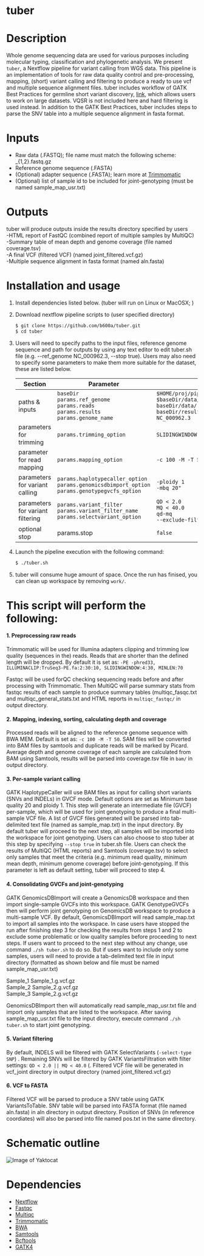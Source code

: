 # tuber
# Description
Whole genome sequencing data are used for various purposes including molecular typing, classification and phylogenetic analysis. We present `tuber`, a Nextflow pipeline for variant calling from WGS data. This pipeline is an implementation of tools for raw data quality control and pre-processing, mapping, (short) variant calling and filtering to produce a ready to use vcf and multiple sequence alignment files. tuber includes workflow of GATK Best Practices for germline short variant discovery, [link](https://gatk.broadinstitute.org/hc/en-us/articles/360035535932-Germline-short-variant-discovery-SNPs-Indels-), which allows users to work on large datasets. VQSR is not included here and hard filtering is used instead. In addition to the GATK Best Practices, tuber includes steps to parse the SNV table into a multiple sequence alignment in fasta format.

# Inputs
- Raw data (.FASTQ); file name must match the following scheme: _{1,2}.fastq.gz 
- Reference genome sequence (.FASTA)
- (Optional) adapter sequence (.FASTA); learn more at [Trimmomatic](http://www.usadellab.org/cms/?page=trimmomatic)
- (Optional) list of sample id to be included for joint-genotyping (must be named sample_map_usr.txt)

# Outputs 
tuber will produce outputs inside the results directory specified by users
<br>-HTML report of FastQC (combined report of multiple samples by MultiQC)
<br>-Summary table of mean depth and genome coverage (file named coverage.tsv)
<br>-A final VCF (filtered VCF) (named joint_filtered.vcf.gz)
<br>-Multiple sequence alignment in fasta format (named aln.fasta)

# Installation and usage
1. Install dependencies listed below. (tuber will run on Linux or MacOSX; )
2. Download nextflow pipeline scripts to (user specified directory)
     ```sh
     $ git clone https://github.com/b600a/tuber.git
     $ cd tuber
     ```
3. Users will need to specify paths to the input files, reference genome sequence and path for outputs by using any text editor to edit tuber.sh file (e.g. --ref_genome NC_000962.3, --stop true). Users may also need to specify some parameters to make them more suitable for the dataset, these are listed below. 

    Section | Parameter | Default 
    ------ | ------ | ------ 
    paths & inputs |`baseDir` <br>`params.ref_genome` <br>`params.reads` <br>`params.results` <br>`params.genome_name` |`$HOME/proj/pipeline` <br>`$baseDir/data/reference/ref.fasta` <br>`baseDir/data/reads/*_{1,2}.fastq.gz` <br>`baseDir/results` <br>`NC_000962.3` 
    parameters for trimming |`params.trimming_option`|`SLIDINGWINDOW:4:30 MINLEN:70`
    parameter for read mapping |`params.mapping_option` |`-c 100 -M -T 50`
    parameters for variant calling | `params.haplotypecaller_option` <br>`params.genomicsdbimport_option` <br>`params.genotypegvcfs_option` | `-ploidy 1` <br>`-mbq 20"` 
    parameters for variant filtering |`params.variant_filter` <br>`params.variant_filter_name`  <br>`params.selectvariant_option` | `QD < 2.0` <br> `MQ < 40.0` <br>`qd-mq`<br>`--exclude-filtered -select-type SNP` 
    optional stop | params.stop |`false` 

4. Launch the pipeline execution with the following command:
    ```sh
    $ ./tuber.sh
    ```
5. tuber will consume huge amount of space. Once the run has finised, you can clean up workspace by removing `work/`. 

# This script will perform the following:
#### 1. Preprocessing raw reads
Trimmomatic will be used for Illumina adapters clipping and trimming low quality (sequences in the) reads. Reads that are shorter than the defined length will be dropped. By default it is set as: `-PE -phred33, ILLUMINACLIP:TruSeq3-PE.fa:2:30:10, SLIDINGWINDOW:4:30, MINLEN:70`

Fastqc will be used forQC checking sequencing reads before and after processing with Trimmomatic. Then MultiQC will parse summary stats from fastqc results of each sample to produce summary tables (multiqc_fasqc.txt and multiqc_general_stats.txt and HTML reports in `multiqc_fastqc/` in output directory.

#### 2. Mapping, indexing, sorting, calculating depth and coverage
Processed reads will be aligned to the reference genome sequence with BWA MEM. Default is set as: `-c 100 -M -T 50`. SAM files will be converted into BAM files by samtools and duplicate reads will be marked by Picard. Average depth and genome coverage of each sample are calculated from BAM using Samtools, results will be parsed into coverage.tsv file in `bam/` in output directory.

#### 3. Per-sample variant calling
GATK HaplotypeCaller will use BAM files as input for calling short variants (SNVs and INDELs) in GVCF mode. Default options are set as Minimum base quality 20 and ploidy 1. This step will generate an intermediate file (GVCF) per-sample, which will be used for joint genotyping to produce a final multi-sample VCF file. A list of GVCF files generated will be parsed into tab-delimited text file (named as sample_map.txt) in the input directory. By default tuber will proceed to the next step, all samples will be imported into the workspace for joint genotyping. Users can also choose to stop tuber at this step by specifying `--stop true` in tuber.sh file. Users can check the results of MultiQC (HTML reports) and Samtools (coverage.tsv) to select only samples that meet the criteria (e.g. minimum read quality, minimum mean depth, minimum genome coverage) before joint-genotyping. If this parameter is left as default setting, tuber will proceed to step 4.

#### 4. Consolidating GVCFs and joint-genotyping
GATK GenomicsDBImport will create a GenomicsDB workspace and then import single-sample GVCFs into this workspace. GATK GenotypeGVCFs then will perform joint genotyping on GenomicsDB workspace to produce a multi-sample VCF. By default, GenomicsDBImport will read sample_map.txt to import all samples into the workspace. In case users have stopped the run after finishing step 3 for checking the results from steps 1 and 2 to exclude some problematic or low quality samples before proceeding to next steps. If users want to proceed to the next step without any change, use command `./sh tuber.sh` to do so. But if users want to include only some samples, users will need to provide a tab-delimited text file in input directory (formatted as shown below and file must be named sample_map_usr.txt)

Sample_1  Sample_1.g.vcf.gz
<br>Sample_2	Sample_2.g.vcf.gz
<br>Sample_3	Sample_2.g.vcf.gz

GenomicsDBImport then will automatically read sample_map_usr.txt file and import only samples that are listed to the workspace. After saving sample_map_usr.txt file to the input directory, execute command `./sh tuber.sh` to start joint genotyping.

#### 5. Variant filtering
By default, INDELS will be filtered with GATK SelectVariants (`-select-type SNP`) . Remaining SNVs will be filtered by GATK VariantsFiltration with filter settings: `QD < 2.0 || MQ < 40.0` (. Filtered VCF file will be generated in vcf_joint directory in output directory (named joint_filtered.vcf.gz)

#### 6. VCF to FASTA
Filtered VCF will be parsed to produce a SNV table using GATK VariantsToTable. 
SNV table will be parsed into FASTA format (file named aln.fasta) in aln directory in output directory.
Position of SNVs (in reference coordiates) will also be parsed into file named pos.txt in the same directory.



# Schematic outline
![Image of Yaktocat](https://github.com/b600a/tuber/blob/master/figures/tuber.png)

# Dependencies

* [Nextflow](https://www.nextflow.io/docs/latest/getstarted.html#installation)
* [Fastqc ](https://www.bioinformatics.babraham.ac.uk/projects/fastqc/ )
* [Multiqc](https://multiqc.info/)
* [Trimmomatic](http://www.usadellab.org/cms/?page=trimmomatic )
* [BWA](https://github.com/lh3/bwa )
* [Samtools](http://www.htslib.org)	
* [Bcftools](http://www.htslib.org)
* [GATK4](https://github.com/broadinstitute/gatk/releases)
